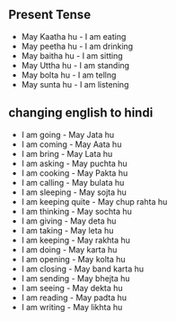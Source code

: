 
Present Tense
-------------


* May Kaatha hu - I am eating
* May peetha hu - I am drinking
* May baitha hu - I am sitting
* May Uttha hu - I am standing
* May bolta hu - I am tellng
* May sunta hu - I am listening

## changing english to hindi

* I am going - May Jata hu
* I am coming - May Aata hu
* I am bring - May Lata hu
* I am asking - May puchta hu
* I am cooking - May Pakta hu
* I am calling - May bulata hu
* I am sleeping - May sojta hu
* I am keeping quite - May chup rahta hu
* I am thinking - May sochta hu
* I am giving - May deta hu
* I am taking - May leta hu
* I am keeping - May rakhta hu
* I am doing - May karta hu
* I am opening - May kolta hu
* I am closing - May band karta hu
* I am sending - May bhejta hu
* I am seeing - May dekta hu
* I am reading - May padta hu
* I am writing - May likhta hu


